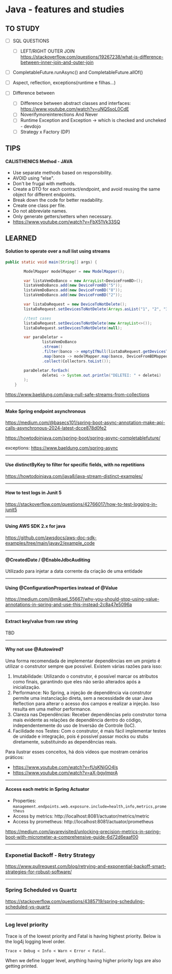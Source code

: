 
# **Java - features and studies**

## **TO STUDY**

- [ ] SQL QUESTIONS
  - [ ] LEFT/RIGHT OUTER JOIN
    https://stackoverflow.com/questions/19267238/what-is-difference-between-inner-join-and-outer-join

- [ ] CompletableFuture.runAsync() and CompletableFuture.allOf()

- [ ] Aspect, reflection, exceptions(runtime e filhas...)

- [ ] Difference between
  - [ ] Difference between abstract classes and interfaces: https://www.youtube.com/watch?v=uNQSsoL0CdE
  - [ ] Noverifymoreinterections And Never
  - [ ] Runtime Exception and Exception -> which is checked and uncheked - devdojo
  - [ ] Strategy x Factory (DP)
     
## TIPS

#### **CALISTHENICS Method - JAVA**

- Use separate methods based on responsibility.
- AVOID using "else".
- Don't be frugal with methods.
- Create a DTO for each contract/endpoint, and avoid reusing the same object for different endpoints.
- Break down the code for better readability.
- Create one class per file.
- Do not abbreviate names.
- Only generate getters/setters when necessary.
- https://www.youtube.com/watch?v=FbX51Vk33SQ

## **LEARNED**

#### Solution to operate over a null list using streams

```java
public static void main(String[] args) {

        ModelMapper modelMapper = new ModelMapper();

        var listaVemDoBanco = new ArrayList<DeviceFromBD>();
        listaVemDoBanco.add(new DeviceFromBD("5"));
        listaVemDoBanco.add(new DeviceFromBD("8"));
        listaVemDoBanco.add(new DeviceFromBD("2"));

        var listaDaRequest = new DeviceToNotDelete();
        listaDaRequest.setDevicesToNotDelete(Arrays.asList("1", "2", "3", "4"));

        //test cases
        listaDaRequest.setDevicesToNotDelete(new ArrayList<>());
        listaDaRequest.setDevicesToNotDelete(null);

        var paraDeletar =
                listaVemDoBanco
                .stream()
                .filter(banco -> emptyIfNull(listaDaRequest.getDevicesToNotDelete()).stream().noneMatch(request -> banco.getDeviceId().equals(request)))
                .map(banco -> modelMapper.map(banco, DeviceFromBDMapped.class))
                .collect(Collectors.toList());

        paraDeletar.forEach(
                deletei -> System.out.println("DELETEI: " + deletei)
        );
    }
```
https://www.baeldung.com/java-null-safe-streams-from-collections

---

#### Make Spring endpoint asynchronous

https://medium.com/@basecs101/spring-boot-async-annotation-make-api-calls-asynchronous-2024-latest-dcce878d0fe2

https://howtodoinjava.com/spring-boot/spring-async-completablefuture/

exceptions: https://www.baeldung.com/spring-async

---

#### Use distinctByKey to filter for specific fields, with no repetitions

https://howtodoinjava.com/java8/java-stream-distinct-examples/

---

#### How to test logs in Junit 5

https://stackoverflow.com/questions/42766017/how-to-test-logging-in-junit5

---

#### Using AWS SDK 2.x for java

https://github.com/awsdocs/aws-doc-sdk-examples/tree/main/javav2/example_code

---

#### @CreatedDate / @EnableJdbcAuditing

Utilizado para injetar a data corrente da criação de uma entidade

---

#### Using @ConfigurationProperties instead of @Value

https://medium.com/@mikael_55667/why-you-should-stop-using-value-annotations-in-spring-and-use-this-instead-2c8a47e5096a


---

#### Extract key/value from raw string

TBD

---

#### Why not use @Autowired?

Uma forma recomendada de implementar dependências em um projeto é utilizar o construtor sempre que possível. Existem várias razões para isso:

1. Imutabilidade: Utilizando o construtor, é possível marcar os atributos como finais, garantindo que eles não serão alterados após a inicialização.
2. Performance: No Spring, a injeção de dependência via construtor permite uma instanciação direta, sem a necessidade de usar Java Reflection para alterar o acesso dos campos e realizar a injeção. Isso resulta em uma melhor performance.
3. Clareza nas Dependências: Receber dependências pelo construtor torna mais evidente as relações de dependência dentro do código, independentemente do uso de Inversão de Controle (IoC).
4. Facilidade nos Testes: Com o construtor, é mais fácil implementar testes de unidade e integração, pois é possível passar mocks ou stubs diretamente, substituindo as dependências reais.

Para ilustrar esses conceitos, há dois vídeos que mostram cenários práticos:

- https://www.youtube.com/watch?v=fUsKNjGO4Is
- https://www.youtube.com/watch?v=aX-bgylmprA 

---

#### Access each metric in Spring Actuator

- Properties: `management.endpoints.web.exposure.include=health,info,metrics,prometheus`
- Access by metrics: http://localhost:8081/actuator/metrics/metric
- Access by prometheus: http://localhost:8081/actuator/prometheus
 
https://medium.com/javarevisited/unlocking-precision-metrics-in-spring-boot-with-micrometer-a-comprehensive-guide-6d72d6eaaf00 

---

### Exponetial Backoff - Retry Strategy

https://www.pullrequest.com/blog/retrying-and-exponential-backoff-smart-strategies-for-robust-software/

---

### Spring Scheduled vs Quartz

https://stackoverflow.com/questions/4385719/spring-scheduling-scheduled-vs-quartz

---

### Log level priority

Trace is of the lowest priority and Fatal is having highest priority. Below is the log4j logging level order. 

``` Trace < Debug < Info < Warn < Error < Fatal. ```

When we define logger level, anything having higher priority logs are also getting printed.
